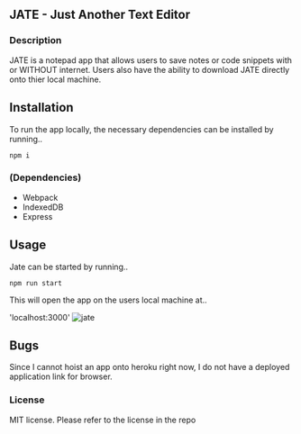 ## JATE - **J**ust **A**nother **T**ext **E**ditor

### Description
JATE is a notepad app that allows users to save notes or code snippets with or WITHOUT internet. Users also have the ability to download JATE directly onto thier local machine.
## Installation
To run the app locally, the necessary dependencies can be installed by running..
```
npm i
```
### (Dependencies)
* Webpack
* IndexedDB
* Express
## Usage
Jate can be started by running..
```
npm run start
```
This will open the app on the users local machine at..

'localhost:3000'
![jate](https://user-images.githubusercontent.com/111022382/213883367-57617d11-1bf4-45f3-9be2-302d75c7606d.JPG)
## Bugs
Since I cannot hoist an app onto heroku right now, I do not have a deployed application link for browser.
### License
MIT license. Please refer to the license in the repo
